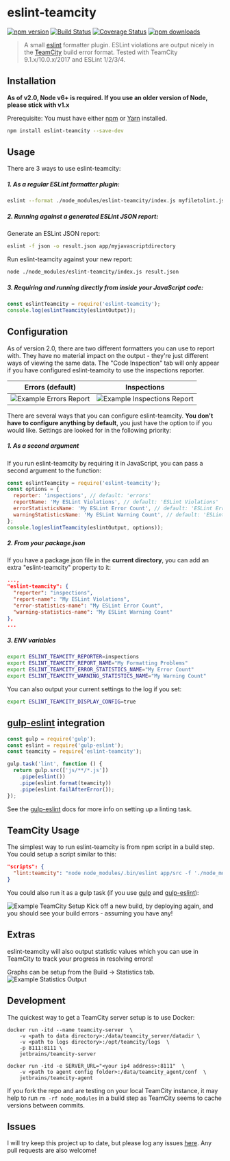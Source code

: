 # eslint-teamcity
[![npm version](https://badge.fury.io/js/eslint-teamcity.svg)](https://www.npmjs.com/package/eslint-teamcity)
[![Build Status](https://travis-ci.org/andreogle/eslint-teamcity.svg?branch=master)](https://travis-ci.org/andreogle/eslint-teamcity)
[![Coverage Status](https://coveralls.io/repos/github/andreogle/eslint-teamcity/badge.svg?branch=master)](https://coveralls.io/github/andreogle/eslint-teamcity?branch=master)
[![npm downloads](https://img.shields.io/npm/dm/eslint-teamcity.svg)](https://www.npmjs.com/package/eslint-teamcity)

> A small [eslint](https://github.com/eslint/eslint) formatter plugin.
ESLint violations are output nicely in the
[TeamCity](https://www.jetbrains.com/teamcity/) build error format. Tested with
TeamCity 9.1.x/10.0.x/2017 and ESLint 1/2/3/4.

## Installation

**As of v2.0, Node v6+ is required. If you use an older version of Node, please stick with v1.x**

Prerequisite: You must have either [npm](https://docs.npmjs.com/cli/install) or [Yarn](https://yarnpkg.com/en/docs/install) installed.

```sh
npm install eslint-teamcity --save-dev
```

## Usage
There are 3 ways to use eslint-teamcity:
##### 1. As a regular ESLint formatter plugin:
```sh
eslint --format ./node_modules/eslint-teamcity/index.js myfiletolint.js
```
##### 2. Running against a generated ESLint JSON report:
Generate an ESLint JSON report:
```sh
eslint -f json -o result.json app/myjavascriptdirectory
```
Run eslint-teamcity against your new report:
```sh
node ./node_modules/eslint-teamcity/index.js result.json
```
##### 3. Requiring and running directly from inside your JavaScript code:
```javascript
const eslintTeamcity = require('eslint-teamcity');
console.log(eslintTeamcity(eslintOutput));
```

## Configuration
As of version 2.0, there are two different formatters you can use to report with. They have no material
impact on the output - they're just different ways of viewing the same data. The "Code Inspection" tab will only
appear if you have configured eslint-teamcity to use the inspections reporter.

Errors (default)             |  Inspections
:-------------------------:|:-------------------------:
![Example Errors Report](https://i.imgur.com/3AzQeMy.png)  |  ![Example Inspections Report](https://i.imgur.com/JXzBuaV.png)

There are several ways that you can configure eslint-teamcity. **You don't have to configure anything by default**, you just have the option to if you would like.
Settings are looked for in the following priority:

##### 1. As a second argument
If you run eslint-teamcity by requiring it in JavaScript, you can pass a second argument to the function:
```javascript
const eslintTeamcity = require('eslint-teamcity');
const options = {
  reporter: 'inspections', // default: 'errors'
  reportName: 'My ESLint Violations', // default: 'ESLint Violations'
  errorStatisticsName: 'My ESLint Error Count', // default: 'ESLint Error Count' 
  warningStatisticsName: 'My ESLint Warning Count', // default: 'ESLint Warning Count'
};
console.log(eslintTeamcity(eslintOutput, options));
```

##### 2. From your package.json
If you have a package.json file in the **current directory**, you can add an extra "eslint-teamcity" property to it:
```json
...,
"eslint-teamcity": {
  "reporter": "inspections",
  "report-name": "My ESLint Violations",
  "error-statistics-name": "My ESLint Error Count",
  "warning-statistics-name": "My ESLint Warning Count"
},
...
```

##### 3. ENV variables
```bash
export ESLINT_TEAMCITY_REPORTER=inspections
export ESLINT_TEAMCITY_REPORT_NAME="My Formatting Problems"
export ESLINT_TEAMCITY_ERROR_STATISTICS_NAME="My Error Count"
export ESLINT_TEAMCITY_WARNING_STATISTICS_NAME="My Warning Count"
```

You can also output your current settings to the log if you set:
```bash
export ESLINT_TEAMCITY_DISPLAY_CONFIG=true
```


## [gulp-eslint](https://github.com/adametry/gulp-eslint) integration
```javascript
const gulp = require('gulp');
const eslint = require('gulp-eslint');
const teamcity = require('eslint-teamcity');

gulp.task('lint', function () {
  return gulp.src(['js/**/*.js'])
    .pipe(eslint())
    .pipe(eslint.format(teamcity))
    .pipe(eslint.failAfterError());
});
```
See the [gulp-eslint](https://github.com/adametry/gulp-eslint#usage) docs for
more info on setting up a linting task.


## TeamCity Usage
The simplest way to run eslint-teamcity is from npm script in a build step. You could setup a script similar to this:
```json
"scripts": {
  "lint:teamcity": "node node_modules/.bin/eslint app/src -f './node_modules/eslint-teamcity/index.js'"
}
```

You could also run it as a gulp task (if you use [gulp](https://github.com/gulpjs/gulp) and [gulp-eslint](https://github.com/adametry/gulp-eslint)):

![Example TeamCity Setup](https://i.imgur.com/R3ypYXu.png)
Kick off a new build, by deploying again, and you should see your build errors - assuming you have any!


## Extras
eslint-teamcity will also output statistic values which you can use in TeamCity to track your progress in resolving errors!

Graphs can be setup from the Build -> Statistics tab.
![Example Statistics Output](http://i.imgur.com/oHbiuZE.png)


## Development
The quickest way to get a TeamCity server setup is to use Docker:
```shell
docker run -itd --name teamcity-server  \
    -v <path to data directory>:/data/teamcity_server/datadir \
    -v <path to logs directory>:/opt/teamcity/logs  \
    -p 8111:8111 \
    jetbrains/teamcity-server

docker run -itd -e SERVER_URL="<your ip4 address>:8111"  \ 
    -v <path to agent config folder>:/data/teamcity_agent/conf  \      
    jetbrains/teamcity-agent
```

If you fork the repo and are testing on your local TeamCity instance, it may help to run `rm -rf node_modules` in a
build step as TeamCity seems to cache versions between commits.


## Issues
I will try keep this project up to date, but please log any issues
[here](https://github.com/andreogle/eslint-teamcity/issues).
Any pull requests are also welcome!
